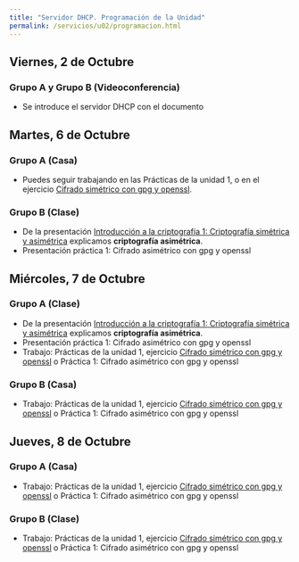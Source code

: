 ```yaml
---
title: "Servidor DHCP. Programación de la Unidad"
permalink: /servicios/u02/programacion.html
---
```


## Viernes, 2 de Octubre

### Grupo A  y Grupo B **(Videoconferencia)**

* Se introduce el servidor DHCP con el documento 

## Martes, 6 de Octubre

### Grupo A **(Casa)**

* Puedes seguir trabajando en las Prácticas de la unidad 1, o en el ejercicio [Cifrado simétrico con gpg y openssl](gpg.html).

### Grupo B **(Clase)**

* De la presentación [Introducción a la criptografía 1: Criptografía simétrica y asimétrica](https://docs.google.com/presentation/d/e/2PACX-1vRBGbFkiTmBJgZe7YAnFhXzzTgHEDgw65-mnCcjv0_xtfRde_bqDylF7cHsQnj7DeQK9IxxYMWCUaPr/pub?start=false&loop=false&delayms=3000) explicamos **criptografía asimétrica**.
* Presentación práctica 1: Cifrado asimétrico con gpg y openssl

## Miércoles, 7 de Octubre

### Grupo A **(Clase)**

* De la presentación [Introducción a la criptografía 1: Criptografía simétrica y asimétrica](https://docs.google.com/presentation/d/e/2PACX-1vRBGbFkiTmBJgZe7YAnFhXzzTgHEDgw65-mnCcjv0_xtfRde_bqDylF7cHsQnj7DeQK9IxxYMWCUaPr/pub?start=false&loop=false&delayms=3000) explicamos **criptografía asimétrica**.
* Presentación práctica 1: Cifrado asimétrico con gpg y openssl
* Trabajo: Prácticas de la unidad 1, ejercicio [Cifrado simétrico con gpg y openssl](gpg.html) o Práctica 1: Cifrado asimétrico con gpg y openssl

### Grupo B **(Casa)**

* Trabajo: Prácticas de la unidad 1, ejercicio [Cifrado simétrico con gpg y openssl](gpg.html) o Práctica 1: Cifrado asimétrico con gpg y openssl

## Jueves, 8 de Octubre

### Grupo A **(Casa)**

* Trabajo: Prácticas de la unidad 1, ejercicio [Cifrado simétrico con gpg y openssl](gpg.html) o Práctica 1: Cifrado asimétrico con gpg y openssl

### Grupo B **(Clase)**

* Trabajo: Prácticas de la unidad 1, ejercicio [Cifrado simétrico con gpg y openssl](gpg.html) o Práctica 1: Cifrado asimétrico con gpg y openssl
